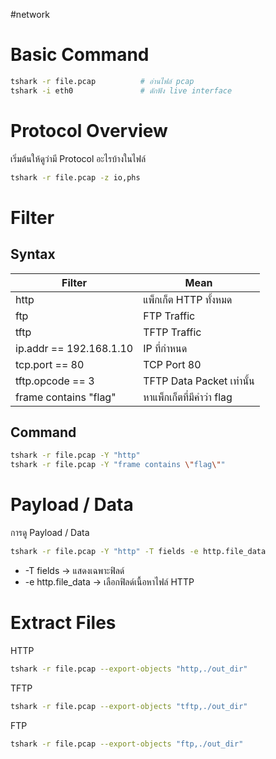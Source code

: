 #network 
# Basic Command
```bash
tshark -r file.pcap          # อ่านไฟล์ pcap
tshark -i eth0               # ดักฟัง live interface
```
# Protocol Overview
เริ่มต้นให้ดูว่ามี Protocol อะไรบ้างในไฟล์
```bash
tshark -r file.pcap -z io,phs
```
# Filter
## Syntax

| Filter                  | Mean                      |
| ----------------------- | ------------------------- |
| http                    | แพ็กเก็ต HTTP ทั้งหมด     |
| ftp                     | FTP Traffic               |
| tftp                    | TFTP Traffic              |
| ip.addr == 192.168.1.10 | IP ที่กำหนด               |
| tcp.port == 80          | TCP Port 80               |
| tftp.opcode == 3        | TFTP Data Packet เท่านั้น |
| frame contains "flag"   | หาแพ็กเก็ตที่มีคำว่า flag |
## Command
```bash
tshark -r file.pcap -Y "http"
tshark -r file.pcap -Y "frame contains \"flag\""
```
# Payload / Data
การดู Payload / Data
```bash
tshark -r file.pcap -Y "http" -T fields -e http.file_data
```
- -T fields → แสดงเฉพาะฟิลด์
- -e http.file_data → เลือกฟิลด์เนื้อหาไฟล์ HTTP
# Extract Files
HTTP
```bash
tshark -r file.pcap --export-objects "http,./out_dir"
```
TFTP
```bash
tshark -r file.pcap --export-objects "tftp,./out_dir"
```
FTP
```bash
tshark -r file.pcap --export-objects "ftp,./out_dir"
```